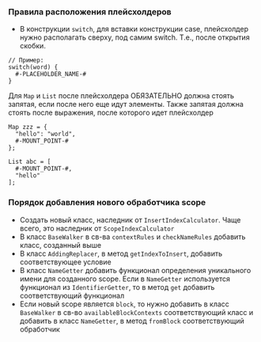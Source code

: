 ### Правила расположения плейсхолдеров

* В конструкции `switch`, для вставки конструкции case, плейсхолдер нужно располагать сверху, под самим switch. 
Т.е., после открытия скобки.  

```
// Пример: 
switch(word) {    
  #-PLACEHOLDER_NAME-#    
}   
``` 
Для `Map` и `List` после плейсхолдера ОБЯЗАТЕЛЬНО должна стоять запятая, если после него еще идут элементы. 
Также запятая должна стоять после выражения, после которого идет плейсхолдер
```
Map zzz = {
  "hello": "world",
  #-MOUNT_POINT-#
};

List abc = [
  #-MOUNT_POINT-#,
  "hello"
];
```

### Порядок добавления нового обработчика scope
* Создать новый класс, наследник от `InsertIndexCalculator`. Чаще всего, это наследник от `ScopeIndexCalculator`
* В класс `BaseWalker` в св-ва `contextRules` и `checkNameRules` добавить класс, созданный выше
* В класс `AddingReplacer`, в метод `getIndexToInsert`, добавить соответствующее условие
* В класс `NameGetter` добавить функционал определения уникального имени для созданного scope.
Если в `NameGetter` используется функционал из `IdentifierGetter`, то в метод `get` добавить соответствующий функционал
* Если новый scope является `block`, то нужно добавить в класс `BaseWalker` в св-во `availableBlockContexts` соответствующий класс
и добавить в класс `NameGetter`, в метод `fromBlock` соответствующий обработчик
